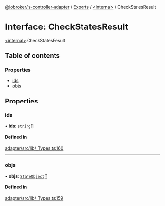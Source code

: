 [@iobroker/js-controller-adapter](../README.md) / [Exports](../modules.md) / [\<internal\>](../modules/internal_.md) / CheckStatesResult

# Interface: CheckStatesResult

[\<internal\>](../modules/internal_.md).CheckStatesResult

## Table of contents

### Properties

- [ids](internal_.CheckStatesResult.md#ids)
- [objs](internal_.CheckStatesResult.md#objs)

## Properties

### ids

• **ids**: `string`[]

#### Defined in

[adapter/src/lib/_Types.ts:160](https://github.com/ioBroker/ioBroker.js-controller/blob/ae4125d6/packages/adapter/src/lib/_Types.ts#L160)

___

### objs

• **objs**: [`StateObject`](internal_.StateObject.md)[]

#### Defined in

[adapter/src/lib/_Types.ts:159](https://github.com/ioBroker/ioBroker.js-controller/blob/ae4125d6/packages/adapter/src/lib/_Types.ts#L159)
